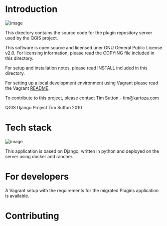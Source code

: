 # Introduction

![image](https://user-images.githubusercontent.com/178003/91536115-2356ec80-e90c-11ea-971b-f23ac72d3aea.png)

This directory contains the source code for the plugin repository server used by
the QGIS project.

This software is open source and licensed uner GNU General Public License v2.0.
For licensing information, please read the COPYING file included in this directory.

For setup and installation notes, please read INSTALL included in this
directory.

For setting up a local development environment using Vagrant please read the Vagrant [README](https://github.com/qgis/QGIS-Django/blob/master/vagrant_assets/README.md).

To contribute to this project, please contact Tim Sutton - tim@kartoza.com


QGIS Django Project
Tim Sutton 2010


# Tech stack

![image](https://user-images.githubusercontent.com/178003/91535744-8c8a3000-e90b-11ea-8ca3-b6ce1bb910bd.png)

This application is based on Django, written in python and deployed on the server using
docker and rancher.

# For developers

A Vagrant setup with the requirements for the migrated Plugins application
is available.


# Contributing
